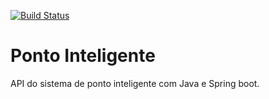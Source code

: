 [![Build Status](https://travis-ci.org/guilhermeneres28/ponto-inteligente-api.svg?branch=master)](https://travis-ci.org/guilhermeneres28/ponto-inteligente-api)
# Ponto Inteligente
API do sistema de ponto inteligente com Java e Spring boot.

